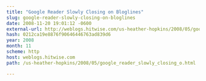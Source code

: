 ```yaml
---
title: "Google Reader Slowly Closing on Bloglines"
slug: google-reader-slowly-closing-on-bloglines
date: 2008-11-20 19:01:12 -0600
external-url: http://weblogs.hitwise.com/us-heather-hopkins/2008/05/google_reader_slowly_closing_o.html
hash: 0212ca19e8876f90646446763ad839d6
year: 2008
month: 11
scheme: http
host: weblogs.hitwise.com
path: /us-heather-hopkins/2008/05/google_reader_slowly_closing_o.html

---
```




